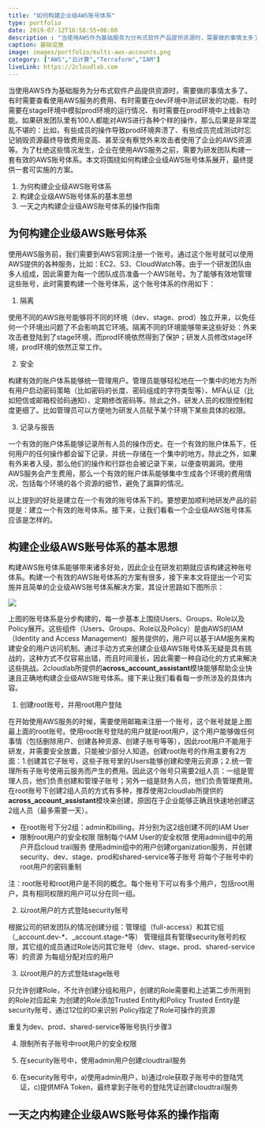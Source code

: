 ```yaml
---
title: "如何构建企业级AWS账号体系"
type: portfolio
date: 2019-07-12T16:58:55+06:00
description : "当使用AWS作为基础服务为分布式软件产品提供资源时，需要做的事情太多了。有时需要查看使用AWS服务的费用、有时需要在dev环境中测试研发的功能、有时需要在stage环境中模拟prod环境的运行情况、有时需要在prod环境中上线新功能。如果研发团队里有100人都能对AWS进行各种个样的操作，那么后果是非常混乱不堪的：比如，有些成员的操作导致prod环境奔溃了、有些成员完成测试时忘记销毁资源最终导致费用变高、甚至没有察觉外来攻击者使用了企业的AWS资源等。为了杜绝这些情况发生，企业在使用AWS服务之前，需要为研发团队构建一套有效的AWS账号体系。本文将围绕如何构建企业级AWS账号体系展开，最终提供一套可实施的方案。"
caption: 基础设施
image: images/portfolio/multi-aws-accounts.png
category: ["AWS","云计算","Terraform","IAM"]
liveLink: https://2cloudlab.com
---
```


当使用AWS作为基础服务为分布式软件产品提供资源时，需要做的事情太多了。有时需要查看使用AWS服务的费用、有时需要在dev环境中测试研发的功能、有时需要在stage环境中模拟prod环境的运行情况、有时需要在prod环境中上线新功能。如果研发团队里有100人都能对AWS进行各种个样的操作，那么后果是非常混乱不堪的：比如，有些成员的操作导致prod环境奔溃了、有些成员完成测试时忘记销毁资源最终导致费用变高、甚至没有察觉外来攻击者使用了企业的AWS资源等。为了杜绝这些情况发生，企业在使用AWS服务之前，需要为研发团队构建一套有效的AWS账号体系。本文将围绕如何构建企业级AWS账号体系展开，最终提供一套可实施的方案。

1. 为何构建企业级AWS账号体系
2. 构建企业级AWS账号体系的基本思想
3. 一天之内构建企业级AWS账号体系的操作指南

## 为何构建企业级AWS账号体系

使用AWS服务前，我们需要到AWS官网注册一个账号。通过这个账号就可以使用AWS提供的各种服务，比如：EC2、S3、CloudWatch等。由于一个研发团队由多人组成，因此需要为每一个团队成员准备一个AWS账号。为了能够有效地管理这些账号，此时需要构建一个账号体系，这个账号体系的作用如下：

1. 隔离

使用不同的AWS账号能够将不同的环境（dev、stage、prod）独立开来，以免任何一个环境出问题了不会影响其它环境。隔离不同的环境能够带来这些好处：外来攻击者登陆到了stage环境，而prod环境依然得到了保护；研发人员修改stage环境，prod环境的依然正常工作。

2. 安全

构建有效的账户体系能够统一管理用户。管理员能够轻松地在一个集中的地方为所有用户启动密码策略（比如密码的长度、密码组成的字符类型等）、MFA认证（比如短信或邮箱校验码通知）、定期修改密码等。除此之外，研发人员的权限控制粒度更细了。比如管理员可以方便地为研发人员赋予某个环境下某些具体的权限。

3. 记录与报告

一个有效的账户体系能够记录所有人员的操作历史。在一个有效的账户体系下，任何用户的任何操作都会留下记录，并统一存储在一个集中的地方。除此之外，如果有外来者入侵，那么他们的操作和行踪也会被记录下来，以便查明漏洞。使用AWS服务会产生费用，那么一个有效的账户体系能够集中生成各个环境的费用情况，包括每个环境的各个资源的细节，避免了漏算的情况。

以上提到的好处是建立在一个有效的账号体系下的。要想更加顺利地研发产品的前提是：建立一个有效的账号体系。接下来，让我们看看一个企业级AWS账号体系应该是怎样的。

## 构建企业级AWS账号体系的基本思想

构建AWS账号体系能够带来诸多好处，因此企业在研发初期就应该构建这种账号体系。构建一个有效的AWS账号体系的方案有很多，接下来本文将提出一个可实施并且简单的企业级AWS账号体系解决方案，其设计思路如下图所示：

![](https://gruntwork.io/assets/img/guides/aws-account/aws-account-structure.png)

上图的账号体系是分步构建的，每一步基本上围绕Users、Groups、Role以及Policy展开。这些组件（Users、Groups、Role以及Policy）是由AWS的IAM（Identity and Access Management）服务提供的，用户可以基于IAM服务来构建安全的用户访问机制。通过手动方式来创建企业级AWS账号体系无疑是具有挑战的，这种方式不仅容易出错，而且时间漫长，因此需要一种自动化的方式来解决这些挑战。2cloudlab所提供的**across_account_assistant**模块能够帮助企业快速且正确地构建企业级AWS账号体系。接下来让我们看看每一步所涉及的具体内容。

1. 创建root账号，并用root用户登陆

在开始使用AWS服务的时候，需要使用邮箱来注册一个账号，这个账号就是上图最上面的root账号。使用root账号登陆的用户就是root用户，这个用户能够做任何事情（包括删除用户、创建各种资源、创建子账号等等），因此root用户不能用于研发，并需要安全放置，只能被少部分人知道。创建root账号的作用主要有2方面：1.创建其它子账号，这些子账号里的Users能够创建和使用云资源；2.统一管理所有子账号使用云服务而产生的费用。因此这个账号只需要2组人员：一组是管理人员，他们负责创建和管理子账号；另外一组是财务人员，他们负责管理费用。在root账号下创建2组人员的方式有多种，推荐使用2cloudlab所提供的**across_account_assistant**模块来创建，原因在于企业能够正确且快速地创建这2组人员（最多需要一天）。

* 在root账号下分2组：admin和billing，并分别为这2组创建不同的IAM User
* 限制root用户的安全权限
限制每个IAM User的安全权限
使用admin组中的用户开启cloud trail服务
使用admin组中的用户创建organization服务，并创建security、dev、stage、prod和shared-service等子账号
将每个子账号中的root用户的密码重制

注：root账号和root用户是不同的概念。每个账号下可以有多个用户，包括root用户，具有相同权限的用户可以分在同一组。

2. 以root用户的方式登陆security账号

根据公司的研发团队的情况创建分组：管理组（full-access）和其它组（_account.dev-*、_account.stage-*等）
管理组具有管理security账号的权限，其它组的成员通过Role访问其它账号（dev、stage、prod、shared-service等）的资源
为每组分配对应的用户

3. 以root用户的方式登陆stage账号

只允许创建Role，不允许创建分组和用户，创建的Role需要和上述第二步所用到的Role对应起来
为创建的Role添加Trusted Entity和Policy
Trusted Entity是security账号，通过12位的ID来识别
Policy指定了Role可操作的资源

重复为dev、prod、shared-service等账号执行步骤3

4. 限制所有子账号中root用户的安全权限

5. 在security账号中，使用admin用户创建cloudtrail服务

6. 在security账号中，a)使用admin用户，b)通过role获取子账号中的登陆凭证，c)提供MFA Token，最终拿到子账号的登陆凭证创建cloudtrail服务

## 一天之内构建企业级AWS账号体系的操作指南